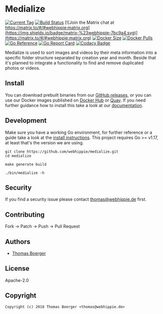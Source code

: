 # Medialize

[![Current Tag](https://img.shields.io/github/v/tag/webhippie/medialize?sort=semver)](https://github.com/webhippie/medialize) [![Build Status](https://github.com/webhippie/medialize/actions/workflows/general.yml/badge.svg)](https://github.com/webhippie/medialize/actions) [![Join the Matrix chat at https://matrix.to/#/#webhippie:matrix.org](https://img.shields.io/badge/matrix-%23webhippie-7bc9a4.svg)](https://matrix.to/#/#webhippie:matrix.org) [![Docker Size](https://img.shields.io/docker/image-size/webhippie/medialize/latest)](https://hub.docker.com/r/webhippie/medialize) [![Docker Pulls](https://img.shields.io/docker/pulls/webhippie/medialize)](https://hub.docker.com/r/webhippie/medialize) [![Go Reference](https://pkg.go.dev/badge/github.com/webhippie/medialize.svg)](https://pkg.go.dev/github.com/webhippie/medialize) [![Go Report Card](https://goreportcard.com/badge/github.com/webhippie/medialize)](https://goreportcard.com/report/github.com/webhippie/medialize) [![Codacy Badge](https://app.codacy.com/project/badge/Grade/667130ec21cf4c3eb45a7d798fe98322)](https://www.codacy.com/gh/webhippie/medialize/dashboard?utm_source=github.com&amp;utm_medium=referral&amp;utm_content=webhippie/medialize&amp;utm_campaign=Badge_Grade)

Medialize is used to sort images and videos by their meta information into a
specific folder structure separated by creation year and month. Beside that it's
planned to integrate a functionality to find and remove duplicated photos or
videos.

## Install

You can download prebuilt binaries from our [GitHub releases][releases], or you
can use our Docker images published on [Docker Hub][dockerhub] or [Quay][quay].
If you need further guidance how to install this take a look at our
[documentation][docs].

## Development

Make sure you have a working Go environment, for further reference or a guide
take a look at the [install instructions][golang]. This project requires
Go >= v1.17, at least that's the version we are using.

```console
git clone https://github.com/webhippie/medialize.git
cd medialize

make generate build

./bin/medialize -h
```

## Security

If you find a security issue please contact
[thomas@webhippie.de](mailto:thomas@webhippie.de) first.

## Contributing

Fork -> Patch -> Push -> Pull Request

## Authors

-   [Thomas Boerger](https://github.com/tboerger)

## License

Apache-2.0

## Copyright

```console
Copyright (c) 2018 Thomas Boerger <thomas@webhippie.de>
```

[releases]: https://github.com/webhippie/medialize/releases
[dockerhub]: https://hub.docker.com/r/webhippie/medialize/tags/
[quay]: https://quay.io/repository/webhippie/medialize?tab=tags
[docs]: https://webhippie.github.io/medialize/#getting-started
[golang]: http://golang.org/doc/install.html
